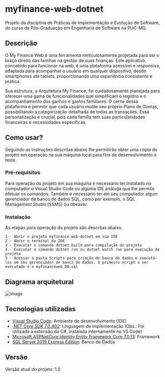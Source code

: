 # myfinance-web-dotnet
Projeto da disciplina de Práticas de Implementação e Evolução de Software, do curso de Pós-Graduação em Engenharia de Software na PUC-MG.


## Descrição

O My Finance Web é uma ferramenta meticulosamente projetada para ser o braço direito das famílias na gestão de suas finanças. Este aplicativo, concebido para funcionar na web, é uma plataforma acessível e responsiva, adaptada para acompanhar o usuário em qualquer dispositivo, desde smartphones até tablets, proporcionando uma experiência consistente e prática.

Sua estrutura, a Arquitetura My Finance, foi cuidadosamente planejada para oferecer uma gama de funcionalidades que simplificam o registro e o acompanhamento dos ganhos e gastos familiares. O cerne dessa plataforma é permitir que cada usuário molde seu próprio Plano de Contas, possibilitando a categorização detalhada de todas as transações. Essa personalização é crucial, pois cada família tem suas particularidades financeiras e necessidades específicas.

## Como usar?

Seguindo as instruções descritas abaixo lhe permitirão obter uma cópia do projeto em operação na sua máquina local para fins de desenvolvimento e teste.


### Pré-requisitos

Para operação do projeto em sua máquina é necessário ter instalado no computador o  Visual Studio Code ou alguma IDE análoga que lhe permita efetuar os comandos. Também é necessário ter em seu computador algum gerenciador de banco de dados SQL, como por exemplo, o SQL Management Studio (SSMS) ou dbeaver.

### Instalação

As etapas para operação do projeto são descritas abaixo:

```
1 - Abrir o projeto myfinance-web-dotnet em sua IDE
2 - Abrir o terminal da IDE
3 - Executar o comando dotnet build para compilação do projeto
4 - Executar o comando dotnet run ou dotnet watch run para execução do projeto
5 - Acessar a pasta Scripts para criação do banco de dados e executá-los em seu gerenciador de banco de dados. O primeiro script a ser executado é o myfinanceweb_DB.sql
```

## Diagrama arquitetural

![image](https://github.com/Narianapereira/myfinance-web-dotnet/blob/main/architecture.jpeg)


## Tecnologias utilizadas

* [Visual Studio Code](https://code.visualstudio.com/download): Ambiente de desenvolvimento (IDE)
* [.NET Core SDK 7.0.402](https://dotnet.microsoft.com/en-us/download): Linguagem de implementação (Obs.: Foi utilizada a extensão do C#, instalada internamente no VS Code)
* [Microsoft ASPNetCore Identity Entity Framework Core 7.0.13](https://www.nuget.org/packages/Microsoft.AspNetCore.Identity.EntityFrameworkCore): Framework
* [SQL Server 2019 Express Edition](https://www.microsoft.com/pt-br/sql-server/sql-server-downloads): Banco de Dados


## Versão

Versão atual do projeto: 1.0 
